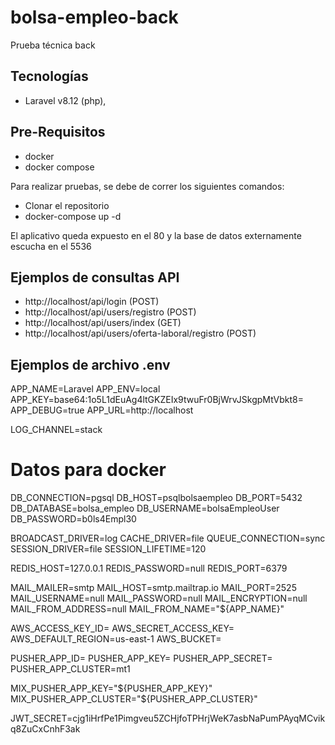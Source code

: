 # bolsa-empleo-back
Prueba técnica back
## Tecnologías

- Laravel v8.12 (php),

## Pre-Requisitos
- docker
- docker compose

Para realizar pruebas, se debe de correr los siguientes comandos:

- Clonar el repositorio 
- docker-compose up -d

El aplicativo queda expuesto en el 80 y la base de datos externamente escucha en el 5536

## Ejemplos de consultas API

- http://localhost/api/login (POST)
- http://localhost/api/users/registro (POST)
- http://localhost/api/users/index (GET)
- http://localhost/api/users/oferta-laboral/registro (POST)

## Ejemplos de archivo .env

APP_NAME=Laravel
APP_ENV=local
APP_KEY=base64:1o5L1dEuAg4ltGKZEIx9twuFr0BjWrvJSkgpMtVbkt8=
APP_DEBUG=true
APP_URL=http://localhost

LOG_CHANNEL=stack

# Datos para docker
DB_CONNECTION=pgsql
DB_HOST=psqlbolsaempleo
DB_PORT=5432
DB_DATABASE=bolsa_empleo
DB_USERNAME=bolsaEmpleoUser
DB_PASSWORD=b0ls4Empl30

BROADCAST_DRIVER=log
CACHE_DRIVER=file
QUEUE_CONNECTION=sync
SESSION_DRIVER=file
SESSION_LIFETIME=120

REDIS_HOST=127.0.0.1
REDIS_PASSWORD=null
REDIS_PORT=6379

MAIL_MAILER=smtp
MAIL_HOST=smtp.mailtrap.io
MAIL_PORT=2525
MAIL_USERNAME=null
MAIL_PASSWORD=null
MAIL_ENCRYPTION=null
MAIL_FROM_ADDRESS=null
MAIL_FROM_NAME="${APP_NAME}"

AWS_ACCESS_KEY_ID=
AWS_SECRET_ACCESS_KEY=
AWS_DEFAULT_REGION=us-east-1
AWS_BUCKET=

PUSHER_APP_ID=
PUSHER_APP_KEY=
PUSHER_APP_SECRET=
PUSHER_APP_CLUSTER=mt1

MIX_PUSHER_APP_KEY="${PUSHER_APP_KEY}"
MIX_PUSHER_APP_CLUSTER="${PUSHER_APP_CLUSTER}"

JWT_SECRET=cjg1iHrfPe1Pimgveu5ZCHjfoTPHrjWeK7asbNaPumPAyqMCvikq8ZuCxCnhF3ak
